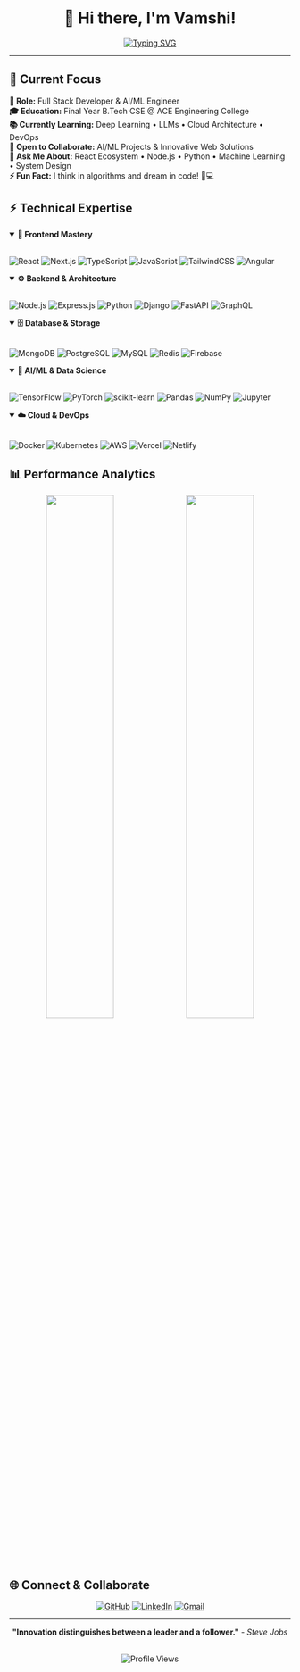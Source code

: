 # <div align="center">👋 Hi there, I'm Vamshi!</div>

<div align="center">
  
[![Typing SVG](https://readme-typing-svg.herokuapp.com?font=Fira+Code&weight=500&size=22&pause=1000&color=58A6FF&center=true&vCenter=true&width=600&lines=Full+Stack+Developer+%7C+AI%2FML+Engineer;Building+Scalable+Solutions+%26+AI+Systems;Always+Learning%2C+Always+Building)](https://git.io/typing-svg)

</div>

---

## 🎯 **Current Focus**

**🚀 Role:** Full Stack Developer & AI/ML Engineer  
**🎓 Education:** Final Year B.Tech CSE @ ACE Engineering College  
**📚 Currently Learning:** Deep Learning • LLMs • Cloud Architecture • DevOps  
**🤝 Open to Collaborate:** AI/ML Projects & Innovative Web Solutions  
**💬 Ask Me About:** React Ecosystem • Node.js • Python • Machine Learning • System Design  
**⚡ Fun Fact:** I think in algorithms and dream in code! 🧠💻

## ⚡ **Technical Expertise**

<details open>
<summary><b>🎨 Frontend Mastery</b></summary>
<br>

![React](https://img.shields.io/badge/React-20232A?style=flat-square&logo=react&logoColor=61DAFB)
![Next.js](https://img.shields.io/badge/Next.js-000000?style=flat-square&logo=next.js&logoColor=white)
![TypeScript](https://img.shields.io/badge/TypeScript-007ACC?style=flat-square&logo=typescript&logoColor=white)
![JavaScript](https://img.shields.io/badge/JavaScript-F7DF1E?style=flat-square&logo=javascript&logoColor=black)
![TailwindCSS](https://img.shields.io/badge/Tailwind_CSS-38B2AC?style=flat-square&logo=tailwind-css&logoColor=white)
![Angular](https://img.shields.io/badge/Angular-DD0031?style=flat-square&logo=angular&logoColor=white)

</details>

<details open>
<summary><b>⚙️ Backend & Architecture</b></summary>
<br>

![Node.js](https://img.shields.io/badge/Node.js-43853D?style=flat-square&logo=node.js&logoColor=white)
![Express.js](https://img.shields.io/badge/Express.js-404D59?style=flat-square&logo=express&logoColor=white)
![Python](https://img.shields.io/badge/Python-3776AB?style=flat-square&logo=python&logoColor=white)
![Django](https://img.shields.io/badge/Django-092E20?style=flat-square&logo=django&logoColor=white)
![FastAPI](https://img.shields.io/badge/FastAPI-009688?style=flat-square&logo=FastAPI&logoColor=white)
![GraphQL](https://img.shields.io/badge/GraphQL-E10098?style=flat-square&logo=graphql&logoColor=white)

</details>

<details open>
<summary><b>🗄️ Database & Storage</b></summary>
<br>

![MongoDB](https://img.shields.io/badge/MongoDB-4EA94B?style=flat-square&logo=mongodb&logoColor=white)
![PostgreSQL](https://img.shields.io/badge/PostgreSQL-316192?style=flat-square&logo=postgresql&logoColor=white)
![MySQL](https://img.shields.io/badge/MySQL-005C84?style=flat-square&logo=mysql&logoColor=white)
![Redis](https://img.shields.io/badge/Redis-DC382D?style=flat-square&logo=redis&logoColor=white)
![Firebase](https://img.shields.io/badge/Firebase-039BE5?style=flat-square&logo=Firebase&logoColor=white)

</details>

<details open>
<summary><b>🤖 AI/ML & Data Science</b></summary>
<br>

![TensorFlow](https://img.shields.io/badge/TensorFlow-FF6F00?style=flat-square&logo=tensorflow&logoColor=white)
![PyTorch](https://img.shields.io/badge/PyTorch-EE4C2C?style=flat-square&logo=pytorch&logoColor=white)
![scikit-learn](https://img.shields.io/badge/scikit--learn-F7931E?style=flat-square&logo=scikit-learn&logoColor=white)
![Pandas](https://img.shields.io/badge/Pandas-2C2D72?style=flat-square&logo=pandas&logoColor=white)
![NumPy](https://img.shields.io/badge/NumPy-777BB4?style=flat-square&logo=numpy&logoColor=white)
![Jupyter](https://img.shields.io/badge/Jupyter-F37626?style=flat-square&logo=Jupyter&logoColor=white)

</details>

<details open>
<summary><b>☁️ Cloud & DevOps</b></summary>
<br>

![Docker](https://img.shields.io/badge/Docker-2496ED?style=flat-square&logo=docker&logoColor=white)
![Kubernetes](https://img.shields.io/badge/Kubernetes-326CE5?style=flat-square&logo=kubernetes&logoColor=white)
![AWS](https://img.shields.io/badge/AWS-232F3E?style=flat-square&logo=amazon-aws&logoColor=white)
![Vercel](https://img.shields.io/badge/Vercel-000000?style=flat-square&logo=vercel&logoColor=white)
![Netlify](https://img.shields.io/badge/Netlify-00C7B7?style=flat-square&logo=netlify&logoColor=white)

</details>

## 📊 **Performance Analytics**

<div align="center">
  <img width="49%" src="https://github-readme-stats.vercel.app/api?username=Vamshi144&show_icons=true&theme=github_dark&hide_border=true&bg_color=0D1117&title_color=58A6FF&icon_color=58A6FF&text_color=C9D1D9" />
  <img width="49%" src="https://github-readme-streak-stats.herokuapp.com/?user=Vamshi144&theme=github-dark-blue&hide_border=true&background=0D1117&stroke=58A6FF&ring=58A6FF&fire=58A6FF&currStreakLabel=58A6FF" />
</div>




## 🌐 **Connect & Collaborate**

<div align="center">

[![GitHub](https://img.shields.io/badge/GitHub-100000?style=for-the-badge&logo=github&logoColor=white&labelColor=black)](https://github.com/Vamshi144)
[![LinkedIn](https://img.shields.io/badge/LinkedIn-0077B5?style=for-the-badge&logo=linkedin&logoColor=white)](https://linkedin.com/in/vamshi-krishnan)
[![Gmail](https://img.shields.io/badge/Gmail-D14836?style=for-the-badge&logo=gmail&logoColor=white)](mailto:your.email@gmail.com)

</div>

---

<div align="center">
  
  **"Innovation distinguishes between a leader and a follower."** - *Steve Jobs*
  
  <br>
  
  <img src="https://komarev.com/ghpvc/?username=Vamshi144&style=flat-square&color=58A6FF" alt="Profile Views" />
  
</div>
